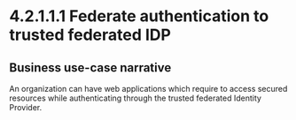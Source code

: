 # 4.2.1.1.1 Federate authentication to trusted federated IDP

## Business use-case narrative
An organization can have web applications which require to access secured resources while authenticating through the 
trusted federated Identity Provider. 


